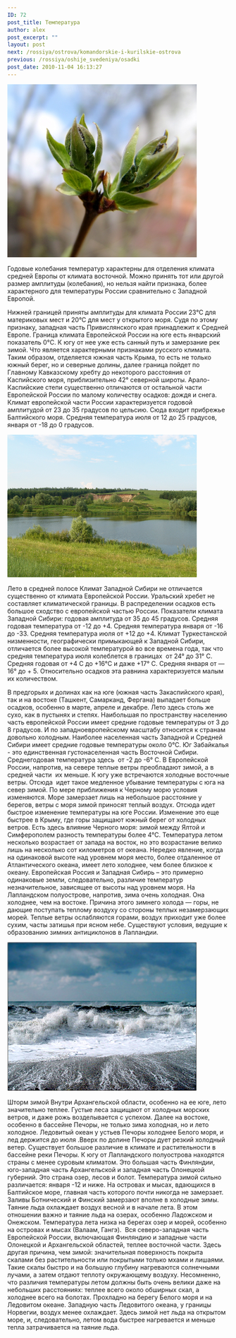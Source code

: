 ```yaml
---
ID: 72
post_title: Температура
author: alex
post_excerpt: ""
layout: post
next: /rossiya/ostrova/komandorskie-i-kurilskie-ostrova
previous: /rossiya/oshije_svedeniya/osadki
post_date: 2010-11-04 16:13:27
---
```


 

![](/img/book/490.jpg)

Годовые колебания температур характерны для отделения климата средней Европы от климата восточной. Можно принять тот или другой размер амплитуды (колебания), но нельзя найти признака, более характерного для температуры России сравнительно с Западной Европой.
  
Нижней границей приняты амплитуды для климата России 23°С для материковых мест и 20°С для мест у открытого моря. Судя по этому признаку, западная часть Привислянского края принадлежит к Средней Европе. Граница климата Европейской России на юге есть январский показатель 0°С. К югу от нее уже есть санный путь и замерзание рек зимой. Что является характерными признаками русского климата.
Таким образом, отделяется южная часть Крыма, то есть не только южный берег, но и северные долины, далее граница пойдет по Главному Кавказскому хребту до некоторого расстояния от Каспийского моря, приблизительно 42° северной широты. Арало-Каспийские степи существенно отличаются от остальной части Европейской России по малому количеству осадков: дождя и снега. Климат европейской части России характеризуется годовой амплитудой от 23 до 35 градусов по цельсию. Сюда входит прибрежье Балтийского моря. Средняя температура июля от 12 до 25 градусов, января от -18 до 0 градусов. 


![](/img/text/obsh_svediniya/temperatura/2.JPG)

Лето в средней полосе 
Климат Западной Сибири не отличается существенно от климата Европейской России. Уральский хребет не составляет климатической границы. В распределении осадков есть большое сходство с европейской частью России. Показатели климата Западной Сибири: годовая амплитуда от 35 до 45 градусов. Средняя годовая температура от -12 до +4. Средняя температура января от -16 до -33. Средняя температура июля от +12 до +4. Климат Туркестанской низменности, географически примыкающей к Западной Сибири, отличается более высокой температурой во все времена года, так что средняя температура июля колеблется в границах &nbsp;от 24° до 31° С. Средняя годовая от +4 С до +16°С и даже +17° С. Средняя января от —16° до + 5. Относительно осадков эта равнина характеризуется малым их количеством. 
  
В предгорьях и долинах как на юге (южная часть Закаспийского края), так и на востоке (Ташкент, Самарканд, Фергана) выпадает больше осадков, особенно в марте, апреле и декабре. Лето здесь столь же сухо, как в пустынях и степях. Наибольшая по пространству населению часть европейской России имеет средние годовые температуры от 3 до 8 градусов. И по западноевропейскому масштабу относится к странам довольно холодным. Наиболее населенная часть Западной и Средней Сибири имеет средние годовые температуры около 0°С. Юг Забайкалья - это единственная густонаселенная часть Восточной Сибири. Среднегодовая температура здесь&nbsp; от -2 до -6° С.
В Европейской России, напротив, на севере теплые ветры преобладают зимой, а в средней части&nbsp; их меньше. К югу уже встречаются холодные восточные ветры. Отсюда &nbsp;идет такое медленное убывание температуры с юга на север зимой. По мере приближения к Черному морю условия изменяются. Море замерзает лишь на небольшое расстояние у берегов, ветры с моря зимой приносят теплый воздух. Отсюда идет быстрое изменение температуры на юге России. Изменение это еще быстрее в Крыму, где горы защищают южный берег от холодных ветров. Есть здесь влияние Черного моря: зимой между Ялтой и Симферополем разность температуры более 4°С. Температура летом несколько возрастает от запада на восток, но это возрастание велико лишь на несколько сот километров от океана. 
Нередко явление, когда на одинаковой высоте над уровнем моря место, более отдаленное от Атлантического океана, имеет лето холоднее, чем более близкое к океану. Европейская Россия и Западная Сибирь – это примерно одинаковые земли, следовательно, различие температур незначительное, зависящее от высоты над уровнем моря. На Лапландском полуострове, напротив, зима очень холодная. Она холоднее, чем на востоке. Причина этого зимнего холода — горы, не дающие поступать теплому воздуху со стороны теплых незамерзающих морей. Теплые ветры ослабляются горами, воздух приходит уже более сухим, часты затишья при ясном небе. Существуют условия, ведущие к образованию зимних антициклонов в Лапландии. 


![](/img/text/obsh_svediniya/temperatura/3.jpg)

Шторм зимой 
Внутри Архангельской области, особенно на ее юге, лето значительно теплее. Густые леса защищают от холодных морских ветров, и даже рожь возделывается с успехом. Далее на востоке, особенно в бассейне Печоры, не только зима холодная, но и лето холодное. Ледовитый океан у устьев Печоры холоднее Белого моря, и лед держится до июля .Вверх по долине Печоры дует резкий холодный ветер. Существует большое различие в климате и растительности в бассейне реки Печоры. К югу от Лапландского полуострова находятся страны с менее суровым климатом. Это большая часть Финляндии, юго-западная часть Архангельской и западная часть Олонецкой губерний. Это страна озер, лесов и болот. Температура зимой сильно различается: января -12 и ниже. На островах и мысах, вдающихся в Балтийское море, главная часть которого почти никогда не замерзает. Заливы Ботнический и Финский замерзают вполне в холодные зимы. Таяние льда охлаждает воздух весной и в начале лета. В этом отношении важно и таяние льда на озерах, особенно Ладожском и Онежском. Температура лета низка на берегах озер и морей, особенно на островах и мысах (Валаам, Гангэ).
&nbsp;Вся северо-западная часть Европейской России, включающая Финляндию и западные части Олонецкой и Архангельской областей, теплее восточной части. Здесь другая причина, чем зимой: значительная поверхность покрыта скалами без растительности или покрытыми только мхами и лишаями. Такие скалы быстро и на большую глубину нагреваются солнечными лучами, а затем отдают теплоту окружающему воздуху. Несомненно, что различия температуры летом должны быть очень велики даже на небольших расстояниях: теплее всего около обширных скал, а холоднее всего на болотах. Прохладно на берегу Белого моря и на Ледовитом океане. Западную часть Ледовитого океана, у границы Норвегии, воздух менее охлаждает. Здесь зимой нет льда на открытом море, и, следовательно, летом вода быстрее нагревается и меньше тепла затрачивается на таяние льда.